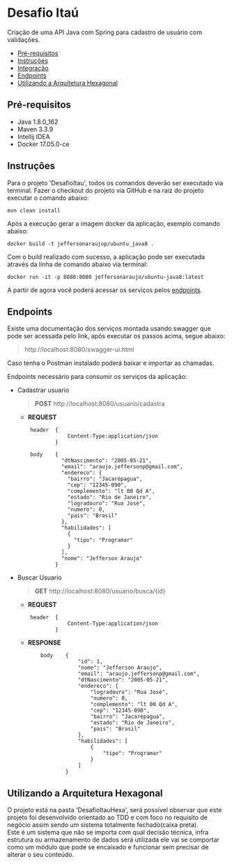 # Desafio Itaú
Criação de uma API Java com Spring para cadastro de usuário com validações.

- [Pré-requisitos](#pré-requisitos)
- [Instruções](#instruções)
- [Integração](#integração)
- [Endpoints](#endpoints)
- [Utilizando a Arquitetura Hexagonal](#hexagonal)


## Pré-requisitos
- Java 1.8.0_162
- Maven 3.3.9
- Intellij IDEA
- Docker 17.05.0-ce

## Instruções
Para o projeto 'DesafioItau', todos os comandos deverão ser executado via terminal.
Fazer o checkout do projeto via GitHub e na raiz do projeto executar o comando abaixo:

``` mvn clean install ```

Após a execução gerar a imagem docker da aplicação, exemplo comando abaixo:
 
``` docker build -t jeffersonaraujop/ubuntu_java8 . ```

Com o build realizado com sucesso, a aplicação pode ser executada através da linha de comando abaixo via terminal:

``` docker run -it -p 8080:8080 jeffersonaraujo/ubuntu-java8:latest ```

A partir de agora você poderá acessar os serviços pelos [endpoints](#endpoints).

## Endpoints
Existe uma documentação dos serviços montada usando swagger que pode ser acessada pelo link, após executar os passos acima, segue abaixo:
> http://localhost:8080/swagger-ui.html

Caso tenha o Postman instalado poderá baixar e importar as chamadas.

Endpoints necessário para consumir os serviços da aplicação:
- Cadastrar usuario
	> **POST** http://localhost:8080/usuario/cadastra
    
    - **REQUEST**
    ```	
        header  {
                    Content-Type:application/json
                }
    ```
    ```
        body    {
                  "dtNascimento": "2005-05-21",
                  "email": "araujo.jeffersonp@gmail.com",
                  "endereco": {
                    "bairro": "Jacarépagua",
                    "cep": "12345-090",
                    "complemento": "lt 00 Qd A",
                    "estado": "Rio de Janeiro",
                    "logradouro": "Rua José",
                    "numero": 0,
                    "pais": "Brasil"
                  },
                  "habilidades": [
                    {
                      "tipo": "Programar"
                    }
                  ],
                  "nome": "Jefferson Araujo"
                }
    
    ```
    
- Buscar Usuario
	> **GET** http://localhost:8080/usuario/busca/{id}

    - **REQUEST**
    ```	
        header  {
                    Content-Type:application/json
                }
    ```
    - **RESPONSE**
       ```
           body    {
                       "id": 1,
                       "nome": "Jefferson Araujo",
                       "email": "araujo.jeffersonp@gmail.com",
                       "dtNascimento": "2005-05-21",
                       "endereco": {
                           "logradouro": "Rua José",
                           "numero": 0,
                           "complemento": "lt 00 Qd A",
                           "cep": "12345-090",
                           "bairro": "Jacarépagua",
                           "estado": "Rio de Janeiro",
                           "pais": "Brasil"
                       },
                       "habilidades": [
                           {
                               "tipo": "Programar"
                           }
                       ]
                   }
       
       ```
       

## Utilizando a Arquitetura Hexagonal
O projeto está na pasta 'DesafioItauHexa', será possível observar que este projeto foi desenvolvido orientado ao TDD e com foco no requisito de negócio assim sendo um sistema totalmente fechado(caixa preta).  
Este é um sistema que não se importa com qual decisão técnica, infra estrutura ou armazenamento de dados será utilizada ele vai se comportar como um módulo que pode se encaixado e funcionar sem precisar de alterar o seu conteúdo.
